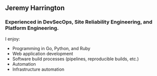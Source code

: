 ## Jeremy Harrington
### Experienced in DevSecOps, Site Reliability Engineering, and Platform Engineering.

I enjoy:
- Programming in Go, Python, and Ruby
- Web application development
- Software build processes (pipelines, reproducible builds, etc.)
- Automation
- Infrastructure automation
<!--
**astrojerms/astrojerms** is a ✨ _special_ ✨ repository because its `README.md` (this file) appears on your GitHub profile.

Here are some ideas to get you started:

- 🔭 I’m currently working on ...
- 🌱 I’m currently learning ...
- 👯 I’m looking to collaborate on ...
- 🤔 I’m looking for help with ...
- 💬 Ask me about ...
- 📫 How to reach me: ...
- 😄 Pronouns: ...
- ⚡ Fun fact: ...
-->
